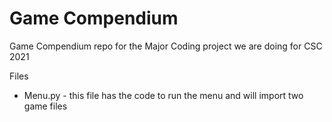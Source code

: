 # Game Compendium
Game Compendium repo for the Major Coding project we are doing for  CSC 2021

Files
- Menu.py - this file has the code to run the menu and will import two game files